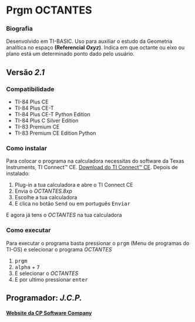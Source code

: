 <!-- README.md Versão 1.3 -->
<h1>Prgm OCTANTES</h1>

<h3>Biografia</h3>

<p>Desenvolvido em TI-BASIC. Uso para auxiliar o estudo da Geometria analítica no espaço <strong>(Referencial <em>Oxyz</em>)</strong>. Indica em que octante ou eixo ou plano está um determinado ponto dado pelo usuário.</p>

<h2>Versão <em>2.1</em></h2>

<h3>Compatibilidade</h3>

<ul>
 <li>TI-84 Plus CE</li>
 <li>TI-84 Plus CE-T</li>
 <li>TI-84 Plus CE-T Python Edition</li>
 <li>TI-84 Plus C Silver Edition</li>
 <li>TI-83 Premium CE</li>
 <li>TI-83 Premium CE Edition Python</li>
</ul>

<h3>Como instalar</h3>

<p>Para colocar o programa na calculadora necessitas do software da Texas Instruments, TI Connect™ CE. <a href="https://education.ti.com/pt/produtos/computer-software/ti-connect-ce-sw"> Download do TI Connect™ CE</a>. Depois de instalado:
<ol>
     <li>Plug-in a tua calculadora e abre o TI Connect CE</li>
     <li>Envia o <em>OCTANTES.8xp</em></li>
     <li>Escolhe a tua calculadora</li>
     <li>E clica no botão <kbd>Send</kbd> ou em português <kbd>Enviar</kbd></li>
</ol>

<p> E agora já tens o <em>OCTANTES</em> na tua calculadora</p>

<h3>Como executar</h3>

<p> Para executar o programa basta pressionar o <kbd>prgm</kbd> (Menu de programas do TI-OS) e selecionar o programa <em>OCTANTES</em></p>

<ol>
     <li><kbd>prgm</kbd></li>
     <li><kbd>alpha</kbd> + <kbd>7</kbd></li>
     <li>E selecionar o <em>OCTANTES</em></li>
     <li>E por ultimo pressionar <kbd>enter</kbd></li>
</ol>

<h2>Programador: <em>J.C.P.</em></h2>

<h4><a href="http://cpsoftwarecompany.epizy.com">Website da CP Software Company</a></h4>
